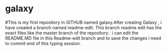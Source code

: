 # galaxy
#This is my first repository in GITHUB named galaxy.After creating Galaxy , i have created a branch named readme-edit. This branch readme edit has the exact files like the master branch of the repository . i can edit the README.MD file in this Readme-edit branch and to save the changes i need to commit end of this typing session.
